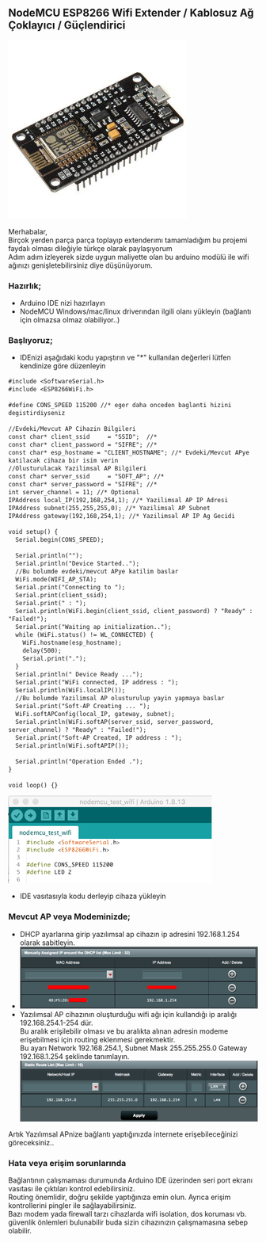 ## NodeMCU ESP8266 Wifi Extender / Kablosuz Ağ Çoklayıcı / Güçlendirici
![NodeMCU](sample_nodemcu.jpg "NodeMCU")

Merhabalar,
<br>Birçok yerden parça parça toplayıp extenderımı tamamladığım bu projemi faydalı olması dileğiyle türkçe olarak paylaşıyorum
<br>Adım adım izleyerek sizde uygun maliyette olan bu arduino modülü ile wifi ağınızı genişletebilirsiniz diye düşünüyorum.


### Hazırlık;
- Arduino IDE nizi hazırlayın
- NodeMCU Windows/mac/linux driverından ilgili olanı yükleyin (bağlantı için olmazsa olmaz olabiliyor..)


### Başlıyoruz;
- IDEnizi aşağıdaki kodu yapıştırın ve "*" kullanılan değerleri lütfen kendinize göre düzenleyin

~~~
#include <SoftwareSerial.h>
#include <ESP8266WiFi.h>

#define CONS_SPEED 115200 //* eger daha onceden baglanti hizini degistirdiyseniz

//Evdeki/Mevcut AP Cihazin Bilgileri
const char* client_ssid     = "SSID";  //*
const char* client_password = "SIFRE"; //*
const char* esp_hostname = "CLIENT_HOSTNAME"; //* Evdeki/Mevcut APye katilacak cihaza bir isim verin
//Olusturulacak Yazilimsal AP Bilgileri
const char* server_ssid     = "SOFT_AP"; //*
const char* server_password = "SIFRE"; //*
int server_channel = 11; //* Optional
IPAddress local_IP(192,168,254,1); //* Yazilimsal AP IP Adresi
IPAddress subnet(255,255,255,0); //* Yazilimsal AP Subnet
IPAddress gateway(192,168,254,1); //* Yazilimsal AP IP Ag Gecidi

void setup() {
  Serial.begin(CONS_SPEED);

  Serial.println("");
  Serial.println("Device Started..");
  //Bu bolumde evdeki/mevcut APye katilim baslar
  WiFi.mode(WIFI_AP_STA);
  Serial.print("Connecting to ");
  Serial.print(client_ssid);
  Serial.print(" : ");
  Serial.println(WiFi.begin(client_ssid, client_password) ? "Ready" : "Failed!");
  Serial.print("Waiting ap initialization..");
  while (WiFi.status() != WL_CONNECTED) {
    WiFi.hostname(esp_hostname);
    delay(500);
    Serial.print(".");
  }
  Serial.println(" Device Ready ...");
  Serial.print("WiFi connected, IP address : ");
  Serial.println(WiFi.localIP());
  //Bu bolumde Yazilimsal AP olusturulup yayin yapmaya baslar
  Serial.print("Soft-AP Creating ... ");
  WiFi.softAPConfig(local_IP, gateway, subnet);
  Serial.println(WiFi.softAP(server_ssid, server_password, server_channel) ? "Ready" : "Failed!");
  Serial.print("Soft-AP Created, IP address : ");
  Serial.println(WiFi.softAPIP());

  Serial.println("Operation Ended .");
}

void loop() {}
~~~

![IDE](sample_ide.png "IDE")
- IDE vasıtasıyla kodu derleyip cihaza yükleyin


### Mevcut AP veya Modeminizde;
- DHCP ayarlarına girip yazılımsal ap cihazın ip adresini 192.168.1.254 olarak sabitleyin.
- ![DHCP](sample_dhcp.png "DHCP")
- Yazılımsal AP cihazının oluşturduğu wifi ağı için kullandığı ip aralığı 192.168.254.1-254 dür. 
<br>Bu aralık erişilebilir olması ve bu aralıkta alınan adresin modeme erişebilmesi için routing eklenmesi gerekmektir. 
<br>Bu ayarı Network 192.168.254.1, Subnet Mask 255.255.255.0 Gateway 192.168.1.254 şeklinde tanımlayın.
![Routing](sample_routing.png "Routing")


Artık Yazılımsal APnize bağlantı yaptığınızda internete erişebileceğinizi göreceksiniz..

### Hata veya erişim sorunlarında
Bağlantının çalışmaması durumunda Arduino IDE üzerinden seri port ekranı vasıtası ile çıktıları kontrol edebilirsiniz.
<br>Routing önemlidir, doğru şekilde yaptığınıza emin olun. Ayrıca erişim kontrollerini pingler ile sağlayabilirsiniz.
<br>Bazı modem yada firewall tarzı cihazlarda wifi isolation, dos koruması vb. güvenlik önlemleri bulunabilir buda sizin cihazınızın çalışmamasına sebep olabilir.
